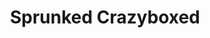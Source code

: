 ---
slug: sprunked-crazyboxed-118
title: Sprunked Crazyboxed
description: "Sprunked Crazyboxed is an exciting online game. Play for free directly in your browser!"
icon: /images/new_mods/Sprunked Crazyboxed.png
url: https://wowtbc.net/sprunkin/sprunked-crazyboxed/index.html
previewImage: /images/new_mods/Sprunked Crazyboxed.png
type: new mods

# SEO配置
seo:
  title: "Sprunked Crazyboxed - Play Free Online Game | Fun Browser Games"
  description: "Sprunked Crazyboxed - Play this fun online game for free in your browser. No download required!"
  ogImage: "/images/new_mods/Sprunked Crazyboxed.png"
  keywords: "sprunked-crazyboxed-118, online game, browser game, free game, new mods game, play online"

videoUrls:
  - https://www.youtube.com/embed/example1
  - https://www.youtube.com/embed/example2

whyPlay:
  title: "Why Play Sprunked Crazyboxed?"
  items:
    - "Immersive Gameplay: Sprunked Crazyboxed offers an engaging and immersive gaming experience that will keep you entertained for hours"
    - "Challenging Levels: Test your skills with increasingly difficult challenges and obstacles"
    - "Beautiful Graphics: Enjoy stunning visuals and smooth animations that bring the game world to life"
    - "Regular Updates: New content and features are added regularly to keep the game fresh and exciting"
    - "Free to Play: Experience all the fun without spending a penny"
    - "Community Features: Connect with other players, share strategies, and compete for high scores"
    - "Cross-Platform: Play on any device with a web browser, no downloads required"

features:
  title: "Key Features of Sprunked Crazyboxed"
  image: "/images/new_mods/Sprunked Crazyboxed.png"
  items:
    - "Intuitive Controls: Easy to learn controls make Sprunked Crazyboxed accessible for players of all skill levels"
    - "Multiple Game Modes: Enjoy various gameplay options that provide different challenges and experiences"
    - "Character Customization: Personalize your gaming experience with unique characters and items"
    - "Achievement System: Complete special tasks to earn rewards and recognition"
    - "Leaderboards: Compete with players worldwide and see who can achieve the highest scores"

characteristics:
  title: "Game Characteristics"
  image: "/images/new_mods/Sprunked Crazyboxed.png"
  items:
    - "Genre: New mods game with elements of strategy and skill"
    - "Difficulty: Suitable for both casual gamers and those seeking a challenge"
    - "Play Time: Quick sessions or extended gameplay, depending on your preference"
    - "Art Style: Vibrant and engaging visuals that enhance the gaming experience"
    - "Sound Design: Immersive audio that complements the gameplay perfectly"

info: "Sprunked Crazyboxed is an exciting online game that offers players a unique and engaging gaming experience. With its intuitive controls, stunning visuals, and challenging gameplay, Sprunked Crazyboxed provides hours of entertainment for players of all ages and skill levels. Whether you're looking for a quick gaming session during a break or an extended play session, Sprunked Crazyboxed delivers an immersive experience that will keep you coming back for more. The game features multiple levels of increasing difficulty, ensuring that players are constantly challenged as they progress. With regular updates adding new content and features, Sprunked Crazyboxed remains fresh and exciting, providing endless entertainment options for its growing community of players."

howToPlayIntro: "Welcome to Sprunked Crazyboxed! This guide will walk you through the basics and help you master the game. Whether you're a beginner or looking to improve your skills, these tips and instructions will enhance your gaming experience."

howToPlaySteps:
  - title: "Getting Started"
    description: "Begin your Sprunked Crazyboxed adventure by familiarizing yourself with the controls. Use your keyboard or mouse to navigate through the game interface. The tutorial will guide you through the basic mechanics and help you understand the objectives."
  - title: "Understanding the Objectives"
    description: "In Sprunked Crazyboxed, your main goal is to progress through levels by completing specific objectives. Each level presents unique challenges that require different strategies and approaches."
  - title: "Mastering the Controls"
    description: "Practice using the controls to improve your precision and reaction time. Sprunked Crazyboxed requires quick reflexes and strategic thinking to overcome obstacles and defeat opponents."
  - title: "Utilizing Power-ups"
    description: "Collect power-ups throughout the game to enhance your abilities and overcome difficult challenges. Each power-up offers unique advantages that can be crucial for success."
  - title: "Developing Strategies"
    description: "As you progress in Sprunked Crazyboxed, develop effective strategies for different scenarios. Analyze patterns, anticipate challenges, and adapt your approach to maximize your performance."

faq:
  title: "Frequently Asked Questions about Sprunked Crazyboxed"
  items:
    - question: "Is Sprunked Crazyboxed free to play?"
      answer: "Yes, Sprunked Crazyboxed is completely free to play directly in your web browser. No downloads or purchases are required to enjoy the full game experience."
    - question: "Can I play Sprunked Crazyboxed on mobile devices?"
      answer: "Yes, Sprunked Crazyboxed is optimized for both desktop and mobile play. You can enjoy the game on any device with a web browser and internet connection."
    - question: "Are there any in-game purchases?"
      answer: "While Sprunked Crazyboxed is free to play, there may be optional in-game purchases available for cosmetic items or additional features that don't affect core gameplay."
    - question: "How often is Sprunked Crazyboxed updated?"
      answer: "The developers regularly update Sprunked Crazyboxed with new content, features, and improvements based on player feedback and game performance."
    - question: "Can I play Sprunked Crazyboxed offline?"
      answer: "Currently, Sprunked Crazyboxed requires an internet connection to play as it's a browser-based online game."
    - question: "Is Sprunked Crazyboxed suitable for children?"
      answer: "Yes, Sprunked Crazyboxed is designed to be family-friendly and suitable for players of all ages."
    - question: "How do I report bugs or issues?"
      answer: "If you encounter any problems while playing Sprunked Crazyboxed, you can report them through the game's support page or contact the developers directly through their website."
    - question: "Still Have Questions?"
      answer: "If you have additional questions about Sprunked Crazyboxed that aren't covered in this FAQ, please visit our support center or contact our customer service team for assistance."
---
